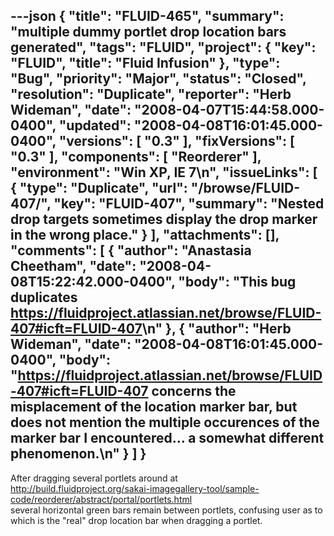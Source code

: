 ---json
{
  "title": "FLUID-465",
  "summary": "multiple dummy portlet drop location bars generated",
  "tags": "FLUID",
  "project": {
    "key": "FLUID",
    "title": "Fluid Infusion"
  },
  "type": "Bug",
  "priority": "Major",
  "status": "Closed",
  "resolution": "Duplicate",
  "reporter": "Herb Wideman",
  "date": "2008-04-07T15:44:58.000-0400",
  "updated": "2008-04-08T16:01:45.000-0400",
  "versions": [
    "0.3"
  ],
  "fixVersions": [
    "0.3"
  ],
  "components": [
    "Reorderer"
  ],
  "environment": "Win XP, IE 7\n",
  "issueLinks": [
    {
      "type": "Duplicate",
      "url": "/browse/FLUID-407/",
      "key": "FLUID-407",
      "summary": "Nested drop targets sometimes display the drop marker in the wrong place."
    }
  ],
  "attachments": [],
  "comments": [
    {
      "author": "Anastasia Cheetham",
      "date": "2008-04-08T15:22:42.000-0400",
      "body": "This bug duplicates <https://fluidproject.atlassian.net/browse/FLUID-407#icft=FLUID-407>\n"
    },
    {
      "author": "Herb Wideman",
      "date": "2008-04-08T16:01:45.000-0400",
      "body": "<https://fluidproject.atlassian.net/browse/FLUID-407#icft=FLUID-407> concerns the misplacement of the location marker bar, but does not mention the multiple occurences of the marker bar I encountered... a somewhat different phenomenon.\n"
    }
  ]
}
---
After dragging several portlets around at \
<http://build.fluidproject.org/sakai-imagegallery-tool/sample-code/reorderer/abstract/portal/portlets.html>\
several horizontal green bars remain between portlets, confusing user as to which is the "real" drop location bar when dragging a portlet.

        